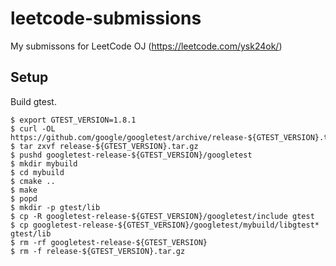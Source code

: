 leetcode-submissions
===

My submissons for LeetCode OJ (https://leetcode.com/ysk24ok/)

## Setup

Build gtest.

```console
$ export GTEST_VERSION=1.8.1
$ curl -OL https://github.com/google/googletest/archive/release-${GTEST_VERSION}.tar.gz
$ tar zxvf release-${GTEST_VERSION}.tar.gz
$ pushd googletest-release-${GTEST_VERSION}/googletest
$ mkdir mybuild
$ cd mybuild
$ cmake ..
$ make
$ popd
$ mkdir -p gtest/lib
$ cp -R googletest-release-${GTEST_VERSION}/googletest/include gtest
$ cp googletest-release-${GTEST_VERSION}/googletest/mybuild/libgtest* gtest/lib
$ rm -rf googletest-release-${GTEST_VERSION}
$ rm -f release-${GTEST_VERSION}.tar.gz
```

